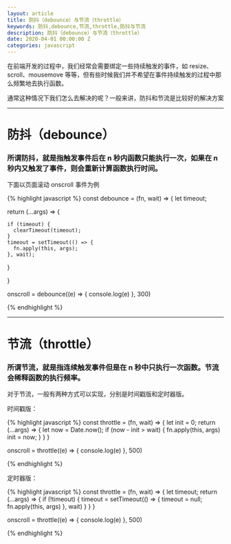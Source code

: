 ```yaml
---
layout: article
title: 防抖（debounce）与节流（throttle）
keywords: 防抖,debounce,节流,throttle,防抖与节流
description: 防抖（debounce）与节流（throttle）
date: 2020-04-01 00:00:00 Z
categories: javascript
---
```


在前端开发的过程中，我们经常会需要绑定一些持续触发的事件，如 resize、scroll、mousemove 等等，但有些时候我们并不希望在事件持续触发的过程中那么频繁地去执行函数。

通常这种情况下我们怎么去解决的呢？一般来讲，防抖和节流是比较好的解决方案

---

# 防抖（debounce）

### 所谓防抖，就是指触发事件后在 n 秒内函数只能执行一次，如果在 n 秒内又触发了事件，则会重新计算函数执行时间。

下面以页面滚动 onscroll 事件为例

{% highlight javascript %}
const debounce = (fn, wait) => {
  let timeout;

  return (...args) => {

    if (timeout) {
      clearTimeout(timeout);
    }
    timeout = setTimeout(() => {
      fn.apply(this, args);
    }, wait);

  }

}

onscroll = debounce((e) => {
  console.log(e)
}, 300)

{% endhighlight %}

---

# 节流（throttle）

### 所谓节流，就是指连续触发事件但是在 n 秒中只执行一次函数。节流会稀释函数的执行频率。

对于节流，一般有两种方式可以实现，分别是时间戳版和定时器版。

时间戳版：

{% highlight javascript %}
const throttle = (fn, wait) => {
  let init = 0;
  return (...args) => {
    let now = Date.now();
    if (now - init > wait) {
      fn.apply(this, args)
      init = now;
    }
  }
}

onscroll = throttle((e) => {
  console.log(e)
}, 500)

{% endhighlight %}


定时器版：

{% highlight javascript %}
const throttle = (fn, wait) => {
  let timeout;
  return (...args) => {
    if (!timeout) {
      timeout = setTimeout(() => {
        timeout = null;
        fn.apply(this, args)
      }, wait)
    }
  }
}

onscroll = throttle((e) => {
  console.log(e)
}, 500)


{% endhighlight %}